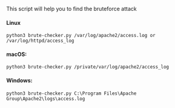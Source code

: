 This script will help you to find the bruteforce attack


#### Linux

```
python3 brute-checker.py /var/log/apache2/access.log or /var/log/httpd/access_log
```

#### macOS:

```
python3 brute-checker.py /private/var/log/apache2/access_log
```

#### Windows:

```
python3 brute-checker.py C:\Program Files\Apache Group\Apache2\logs\access.log
```
